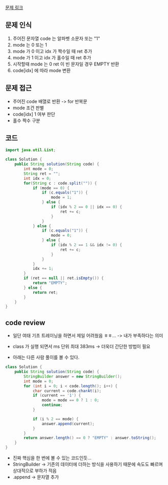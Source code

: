 [문제 링크](https://school.programmers.co.kr/learn/courses/30/lessons/181932)

## 문제 인식

1. 주어진 문자열 code 는 알파벳 소문자 또는 "1"
2. mode 는 0 또는 1 
3. mode 가 0 이고 idx 가 짝수일 때 ret 추가
4. mode 가 1 이고 idx 가 홀수일 때 ret 추가
5. 시작할때 mode 는 0 ret 이 빈 문자일 경우 EMPTY 반환
6. code[idx] 에 따라 mode 변환

## 문제 접근

- 주어진 code 배열로 반환 -> for 반복문
- mode 조건 판별
- code[idx] 1 여부 판단
- 홀수 짝수 구분

## 코드

```java
import java.util.List;

class Solution {
    public String solution(String code) {
        int mode = 0;
        String ret = "";
        int idx = 0;
        for(String c : code.split("")) {
            if (mode == 0) {
                if (c.equals("1")) {
                    mode = 1;
                } else {
                    if (idx % 2 == 0 || idx == 0) {
                        ret += c;
                    }
                }
            } else {
                if (c.equals("1")) {
                    mode = 0;
                } else {
                    if (idx % 2 == 1 && idx != 0) {
                        ret += c;
                    }
                }
            }
            idx += 1;
        }
        if (ret == null || ret.isEmpty()) {
            return "EMPTY";
        } else {
            return ret;
        }
    }
}
```

## code review

- 일단 여태 기초 트레이닝을 하면서 제일 어려웠음 ㅎㅎ... -> 내가 부족하다는 의미
- class 가 실행 되면서 ms 단위 최대 383ms -> 더욱더 간단한 방법이 필요


- 아래는 다른 사람 풀이를 볼 수 있다.

```java
class Solution {
    public String solution(String code) {
        StringBuilder answer = new StringBuilder();
        int mode = 0;
        for (int i = 0; i < code.length(); i++) {
            char current = code.charAt(i);
            if (current == '1') {
                mode = mode == 0 ? 1 : 0;
                continue;
            }

            if (i % 2 == mode) {
                answer.append(current);
            }
        }
        return answer.length() == 0 ? "EMPTY" : answer.toString();
    }
}

```

- 진짜 핵심을 한 번에 볼 수 있는 코드인듯...
- StringBuilder -> 기존의 데이터에 더하는 방식을 사용하기 때문에 속도도 빠르며 상대적으로 부하가 적음
- .append -> 문자열 추가